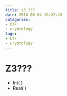 ```yaml
---
title: z3 ???
date: 2018-05-04 10:22:49
categories:
- CTF
- cryptology
tags:
- CTF
- cryptology
---
```


# Z3???

- Int( )
- Real( )
